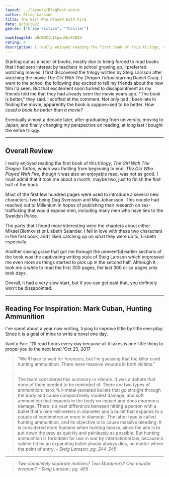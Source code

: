 ```yaml
---
layout: ../layouts/BlogPost.astro
author: Stieg Larsson
title: The Girl Who Played With Fire
date: 6/30/2022
genres: ["Crime Fiction", "Thriller"]

bookImageId: aNcRMZtLICpwuXbsPzBId
rating: 4
description: I really enjoyed reading the first book of this trilogy, <i> The Girl With The Dragon Tattoo,</i> which was thrilling from beginning to end. <i> The Girl Who Played With Fire,</i> though it was also an enjoyable read, was not as good. I must admit that it took me about a month, maybe two, just to finish the first half of the book.
---
```


Starting out as a hater of books, mostly due to being forced to read books that I had zero interest by teachers in school growing up, I preferred watching movies. I first discovered the trilogy written by Steig Larsson after watching the movie <i>The Girl With The Dragon Tattoo</i> starring Daniel Craig. I went to the school the following day excited to tell my friends about the new film I'd seen. But that excitement soon turned to dissapointment as my friends told me that they had already seen the movie years ago. "The book is better," they said. I scoffed at the comment. Not only had I been late in finding the movie, apparently the book is suppoe=sed to be better. <i>How could a book be better than a movie?</i>

Eventually almost a decade later, after graduating from university, moving to Japan, and finally changing my perspective on reading, at long last I bought the entire trilogy. 

---

## Overall Review

I really enjoyed reading the first book of this trilogy, <i> The Girl With The Dragon Tattoo,</i> which was thrilling from beginning to end. <i> The Girl Who Played With Fire,</i> though it was also an enjoyable read, was not as good. I must admit that it took me about a month, maybe two, just to finish the first half of the book.

Most of the first few hundred pages were used to introduce a several new characters, two being Dag Svensson and Mia Johansson. This couple had reached out to Millenium in hopes of publishing their research on sex-trafficking that would expose men, including many men who have ties to the Sweidsh Police. 

The parts that I found more interesting were the chapters about either Mikael Blomkvist or Lisbeth Salander. I fell in love with these two characters in the first book, and I liked catching up on what they were up to, Lisbeth especially. 

Another saving grace that got me through the uneventful earlier sections of the book was the captivating writing style of Steig Larsson which engrossed me even more as things started to pick up in the second half. Although it took me a while to read the first 300 pages, the last 300 or so pages only took days. 

Overall, it had a very slow start, but if you can get past that, you defintely won't be dissapointed.  

---

## Reading For Inspiration: Mark Cuban, Hunting Ammunition

I've spent about a year now writing, trying to improve little by little everyday. Since it is a goal of mine to write a novel one day,  

Vanity Fair: “I'll read hours every day because all it takes is one little thing to propel you to the next level.”Oct 23, 2017

> "We'll have to wait for forensics, but I'm guessing that the killer used hunting ammunition. There were massive wounds in both victims."

> <br>The team considered this summary in silence. It was a debate that none of them needed to be reminded of. There are two types of ammunition: hard, full-metal-jacketed bullets that go straight through the body and cause comparatively modest damage, and soft ammunition that expands in the body on impact and does enormous damage. There is a vast difference between hitting a person with a bullet that's nine millimeters in diameter and a bullet that expands to a couple of centimetres or more in diameter. The latter type is called hunting ammunition, and its objective is to cause massive bleeding. It is considered more humane when hunting moose, since the aim is to put down the prey as quickly and painlessly as possible. But hunting ammunition is forbidden for use in war by international law, because a soldier hit by an expanding bullet almost always dies, no matter where the point of entry.
<cite> - Steig Larsson, pg. 244-245 </cite>

---

> <i>Two completely separate motives? Two Murderers? One murder weapon? </i>
<cite> - Steig Larsson, pg. 455 </cite>



